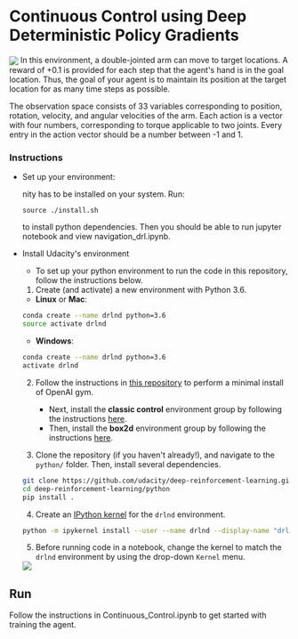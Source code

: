 # Continuous Control using Deep Deterministic Policy Gradients



<img src='https://s3.amazonaws.com/video.udacity-data.com/topher/2018/June/5b1ea778_reacher/reacher.gif' align='center'>
In this environment, a double-jointed arm can move to target locations. A reward of +0.1 is provided for each step that the agent's hand is in the goal location. Thus, the goal of your agent is to maintain its position at the target location for as many time steps as possible.

The observation space consists of 33 variables corresponding to position, rotation, velocity, and angular velocities of the arm. Each action is a vector with four numbers, corresponding to torque applicable to two joints. Every entry in the action vector should be a number between -1 and 1.

    
### Instructions
* Set up your environment: 

	nity has to be installed on your system. Run:
	```
	source ./install.sh
	```

	to install python dependencies. Then you should be able to run jupyter notebook and view navigation_drl.ipynb. 

* Install Udacity's environment



	* To set up your python environment to run the code in this repository, follow the instructions below.

	1. Create (and activate) a new environment with Python 3.6.

	- __Linux__ or __Mac__: 
	```bash
	conda create --name drlnd python=3.6
	source activate drlnd
	```
	- __Windows__: 
	```bash
	conda create --name drlnd python=3.6 
	activate drlnd
	```

	2. Follow the instructions in [this repository](https://github.com/openai/gym) to perform a minimal install of OpenAI gym.  
		- Next, install the **classic control** environment group by following the instructions [here](https://github.com/openai/gym#classic-control).
		- Then, install the **box2d** environment group by following the instructions [here](https://github.com/openai/gym#box2d).

	3. Clone the repository (if you haven't already!), and navigate to the `python/` folder.  Then, install several dependencies.
	```bash
	git clone https://github.com/udacity/deep-reinforcement-learning.git
	cd deep-reinforcement-learning/python
	pip install .
	```

	4. Create an [IPython kernel](http://ipython.readthedocs.io/en/stable/install/kernel_install.html) for the `drlnd` environment.  
	```bash
	python -m ipykernel install --user --name drlnd --display-name "drlnd"
	```

	5. Before running code in a notebook, change the kernel to match the `drlnd` environment by using the drop-down `Kernel` menu. 

	<img src='https://user-images.githubusercontent.com/10624937/42386929-76f671f0-8106-11e8-9376-f17da2ae852e.png'>


## Run
Follow the instructions in Continuous_Control.ipynb to get started with training the agent.
